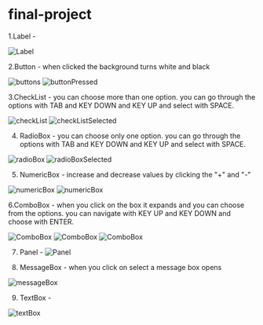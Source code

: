 # final-project

1.Label - 

![Label](../master/images/label.png)

2.Button - when clicked the background turns white and black

![buttons](../master/images/buttons.png)
![buttonPressed](../master/images/buttonPressed.png)

3.CheckList - you can choose more than one option. you can go through the options with TAB and KEY DOWN and KEY UP and select with SPACE. 

![checkList](../master/images/checkList.png)
![checkListSelected](../master/images/checkListSelected.png)

4. RadioBox - you can choose only one option. you can go through the options with TAB and KEY DOWN and KEY UP and select with SPACE.

![radioBox](../master/images/radioBox.png)
![radioBoxSelected](../master/images/radioBoxSelected.png)

5. NumericBox - increase and decrease values by clicking the "+" and "-"

![numericBox](../master/images/numericBox.png)
![numericBox](../master/images/numericBoxSelected.png)

6.ComboBox - when you click on the box it expands and you can choose from the options. you can navigate with KEY UP and KEY DOWN and choose with ENTER.

![ComboBox](../master/images/comboBox.png)
![ComboBox](../master/images/comboBoxSelected.png)
![ComboBox](../master/images/comboBoxSelected2.png)

7. Panel - 
![Panel](../master/images/Panel.png)

8. MessageBox - when you click on select a message box opens 

![messageBox](../master/images/messageBox.png)

9. TextBox - 

![textBox](../master/images/textBox.png)





